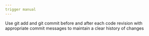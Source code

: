 ```yaml
---
trigger manual
---
```


Use git add and git commit before and after each code revision with appropriate commit messages to maintain a clear history of changes
